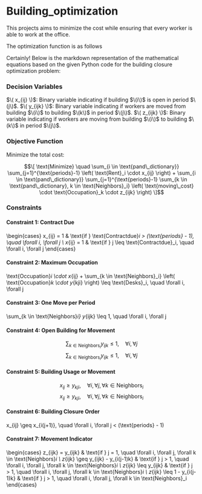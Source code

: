# Building_optimization

This projects aims to minimize the cost while ensuring that every worker is able to work at the office.

The optimization function is as follows

Certainly! Below is the markdown representation of the mathematical equations based on the given Python code for the building closure optimization problem:

### Decision Variables

$\( x_{ij} \)$: Binary variable indicating if building $\(i\)$ is open in period $\(j\)$.
$\( y_{ijk} \)$: Binary variable indicating if workers are moved from building $\(i\)$ to building $\(k\)$ in period $\(j\)$.
$\( z_{ijk} \)$: Binary variable indicating if workers are moving from building $\(i\)$ to building $\(k\)$ in period $\(j\)$.

### Objective Function

Minimize the total cost:

$$\[
\text{Minimize} \quad \sum_{i \in \text{pand\_dictionary}} \sum_{j=1}^{\text{periods}-1} \left( \text{Rent}_i \cdot x_{ij} \right) + \sum_{i \in \text{pand\_dictionary}} \sum_{j=1}^{\text{periods}-1} \sum_{k \in \text{pand\_dictionary}, k \in \text{Neighbors}_i} \left( \text{moving\_cost} \cdot \text{Occupation}_k \cdot z_{ijk} \right)
\]$$

### Constraints

#### Constraint 1: Contract Due

$$
$$
\begin{cases}
x_{ij} = 1 & \text{if } \text{Contractdue}_i > (\text{periods} - 1), \quad \forall i, \forall j \\
x_{ij} = 1 & \text{if } j \leq \text{Contractdue}_i, \quad \forall i, \forall j
\end{cases}
$$
$$

#### Constraint 2: Maximum Occupation

$$
$$
\text{Occupation}_i \cdot x_{ij} + \sum_{k \in \text{Neighbors}_i} \left( \text{Occupation}_k \cdot y_{kji} \right) \leq \text{Desks}_i, \quad \forall i, \forall j
$$
$$

#### Constraint 3: One Move per Period

$$
$$
\sum_{k \in \text{Neighbors}_i} y_{ijk} \leq 1, \quad \forall i, \forall j
$$
$$

#### Constraint 4: Open Building for Movement

$$
\sum_{k \in \text{Neighbors}_i} y_{ijk} \leq 1, \quad \forall i, \forall j
$$
$$
\sum_{k \in \text{Neighbors}_i} y_{ijk} \leq 1, \quad \forall i, \forall j
$$

#### Constraint 5: Building Usage or Movement

$$
x_{ij} \geq y_{kji}, \quad \forall i, \forall j, \forall k \in \text{Neighbors}_i
$$
$$
x_{ij} \geq y_{kji}, \quad \forall i, \forall j, \forall k \in \text{Neighbors}_i
$$

#### Constraint 6: Building Closure Order

$$
$$
x_{ij} \geq x_{i(j+1)}, \quad \forall i, \forall j < (\text{periods} - 1)
$$
$$

#### Constraint 7: Movement Indicator

$$
$$
\begin{cases}
z_{ijk} = y_{ijk} & \text{if } j = 1, \quad \forall i, \forall j, \forall k \in \text{Neighbors}_i \\
z_{ijk} \geq y_{ijk} - y_{i(j-1)k} & \text{if } j > 1, \quad \forall i, \forall j, \forall k \in \text{Neighbors}_i \\
z_{ijk} \leq y_{ijk} & \text{if } j > 1, \quad \forall i, \forall j, \forall k \in \text{Neighbors}_i \\
z_{ijk} \leq 1 - y_{i(j-1)k} & \text{if } j > 1, \quad \forall i, \forall j, \forall k \in \text{Neighbors}_i
\end{cases}
$$
$$